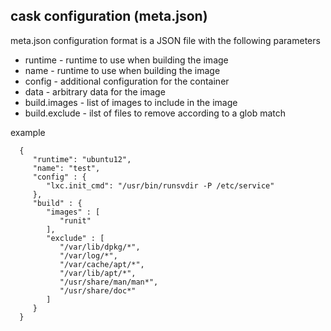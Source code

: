 cask configuration (meta.json)
------------------------------

meta.json configuration format is a JSON file with the following parameters

- runtime - runtime to use when building the image
- name - runtime to use when building the image
- config - additional configuration for the container
- data - arbitrary  data for the image
- build.images - list of images to include in the image
- build.exclude - ilst of files to remove according to a glob match

example

      {
         "runtime": "ubuntu12",
         "name": "test",
         "config" : {
            "lxc.init_cmd": "/usr/bin/runsvdir -P /etc/service"
         },
         "build" : {
            "images" : [
               "runit"
            ],
            "exclude" : [
               "/var/lib/dpkg/*",
               "/var/log/*",
               "/var/cache/apt/*",
               "/var/lib/apt/*",
               "/usr/share/man/man*",
               "/usr/share/doc*"
            ]
         }
      }

